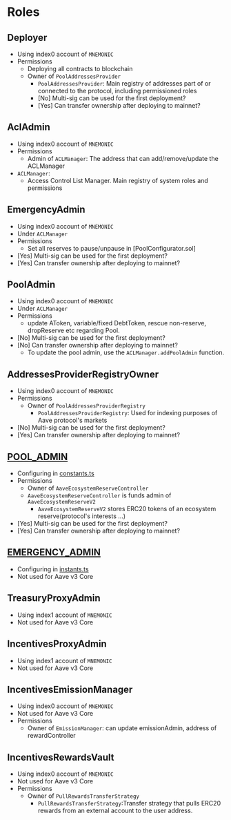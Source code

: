 # Roles

## Deployer

- Using index0 account of `MNEMONIC`
- Permissions
  - Deploying all contracts to blockchain
  - Owner of `PoolAddressesProvider`
    - `PoolAddressesProvider`: Main registry of addresses part of or connected to the protocol, including permissioned roles
    - [No] Multi-sig can be used for the first deployment?
    - [Yes] Can transfer ownership after deploying to mainnet?

## AclAdmin

- Using index0 account of `MNEMONIC`
- Permissions
  - Admin of `ACLManager`: The address that can add/remove/update the ACLManager
- `ACLManager`:
  - Access Control List Manager. Main registry of system roles and permissions

## EmergencyAdmin

- Using index0 account of `MNEMONIC`
- Under `ACLManager`
- Permissions
  - Set all reserves to pause/unpause in [PoolConfigurator.sol]
- [Yes] Multi-sig can be used for the first deployment?
- [Yes] Can transfer ownership after deploying to mainnet?

## PoolAdmin

- Using index0 account of `MNEMONIC`
- Under `ACLManager`
- Permissions
  - update AToken, variable/fixed DebtToken, rescue non-reserve, dropReserve etc regarding Pool.
- [No] Multi-sig can be used for the first deployment?
- [No] Can transfer ownership after deploying to mainnet?
  - To update the pool admin, use the `ACLManager.addPoolAdmin` function.

## AddressesProviderRegistryOwner

- Using index0 account of `MNEMONIC`
- Permissions
  - Owner of `PoolAddressesProviderRegistry`
    - `PoolAddressesProviderRegistry`: Used for indexing purposes of Aave protocol's markets
- [No] Multi-sig can be used for the first deployment?
- [Yes] Can transfer ownership after deploying to mainnet?

## [POOL_ADMIN](../helpers/constants.ts#L144)

- Configuring in [constants.ts](../helpers/constants.ts#L144)
- Permissions
  - Owner of `AaveEcosystemReserveController`
  - `AaveEcosystemReserveController` is funds admin of `AaveEcosystemReserveV2`
    - `AaveEcosystemReserveV2` stores ERC20 tokens of an ecosystem reserve(protocol's interests ...)
- [Yes] Multi-sig can be used for the first deployment?
- [Yes] Can transfer ownership after deploying to mainnet?

## [EMERGENCY_ADMIN](../helpers/constants.ts#L154)

- Configuring in [instants.ts](../helpers/constants.ts#L154)
- Not used for Aave v3 Core

## TreasuryProxyAdmin

- Using index1 account of `MNEMONIC`
- Not used for Aave v3 Core

## IncentivesProxyAdmin

- Using index1 account of `MNEMONIC`
- Not used for Aave v3 Core

## IncentivesEmissionManager

- Using index0 account of `MNEMONIC`
- Not used for Aave v3 Core
- Permissions
  - Owner of `EmissionManager`: can update emissionAdmin, address of rewardController

## IncentivesRewardsVault

- Using index0 account of `MNEMONIC`
- Not used for Aave v3 Core
- Permissions
  - Owner of `PullRewardsTransferStrategy`
    - `PullRewardsTransferStrategy`:Transfer strategy that pulls ERC20 rewards from an external account to the user address.
